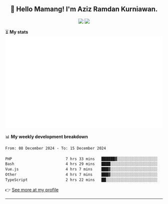 <h2 align="center">👋 Hello Mamang! I'm Aziz Ramdan Kurniawan.</h2>  
<p align="center">
  <img src="https://komarev.com/ghpvc/?username=azizramdan">
  <img src="https://wakatime.com/badge/user/90056fa0-4c31-4eca-954e-2a3ac05896f9.svg">
</p>
    
⏳ **My stats**  
![](https://raw.githubusercontent.com/azizramdan/github-stats/master/generated/overview.svg#gh-dark-mode-only)

📊 **My weekly development breakdown**
<!--START_SECTION:waka-->

```txt
From: 08 December 2024 - To: 15 December 2024

PHP                        7 hrs 33 mins   ██████▓░░░░░░░░░░░░░░░░░░   27.07 %
Bash                       4 hrs 29 mins   ████░░░░░░░░░░░░░░░░░░░░░   16.10 %
Vue.js                     4 hrs 7 mins    ███▓░░░░░░░░░░░░░░░░░░░░░   14.77 %
Other                      4 hrs 7 mins    ███▓░░░░░░░░░░░░░░░░░░░░░   14.76 %
TypeScript                 2 hrs 22 mins   ██░░░░░░░░░░░░░░░░░░░░░░░   08.50 %
```

<!--END_SECTION:waka-->
👉 [See more at my profile](https://wakatime.com/@azizramdan)
***
